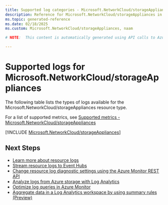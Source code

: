 ```yaml
---
title: Supported log categories - Microsoft.NetworkCloud/storageAppliances
description: Reference for Microsoft.NetworkCloud/storageAppliances in Azure Monitor Logs.
ms.topic: generated-reference
ms.date: 02/18/2025
ms.custom: Microsoft.NetworkCloud/storageAppliances, naam

# NOTE:  This content is automatically generated using API calls to Azure. Any edits made on these files will be overwritten in the next run of the script. 

---
```





# Supported logs for Microsoft.NetworkCloud/storageAppliances  
The following table lists the types of logs available for the Microsoft.NetworkCloud/storageAppliances resource type.
  
  
  
For a list of supported metrics, see [Supported metrics - Microsoft.NetworkCloud/storageAppliances](../supported-metrics/microsoft-networkcloud-storageappliances-metrics.md)  
  

  
[!INCLUDE [Microsoft.NetworkCloud/storageAppliances](~/reusable-content/ce-skilling/azure/includes/azure-monitor/reference/logs/microsoft-networkcloud-storageappliances-logs-include.md)]  
  

## Next Steps

* [Learn more about resource logs](/azure/azure-monitor/essentials/platform-logs-overview)
* [Stream resource logs to Event Hubs](/azure/azure-monitor/essentials/resource-logs#send-to-azure-event-hubs)
* [Change resource log diagnostic settings using the Azure Monitor REST API](/rest/api/monitor/diagnosticsettings)
* [Analyze logs from Azure storage with Log Analytics](/azure/azure-monitor/essentials/resource-logs#send-to-log-analytics-workspace)
* [Optimize log queries in Azure Monitor](/azure/azure-monitor/logs/query-optimization)
* [Aggregate data in a Log Analytics workspace by using summary rules (Preview)](/azure/azure-monitor/logs/summary-rules)